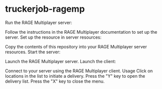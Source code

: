 # truckerjob-ragemp

Run the RAGE Multiplayer server:

Follow the instructions in the RAGE Multiplayer documentation to set up the server.
Set up the resource in server resources:

Copy the contents of this repository into your RAGE Multiplayer server resources.
Start the server:

Launch the RAGE Multiplayer server.
Launch the client:

Connect to your server using the RAGE Multiplayer client.
Usage
Click on locations in the list to initiate a delivery.
Press the "Y" key to open the delivery list.
Press the "X" key to close the menu.
